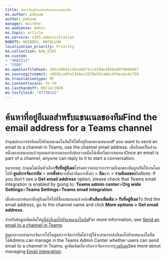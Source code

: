 ```yaml
---
title: ค้นหาที่อยู่อีเมลสำหรับแชนเนลของทีม
ms.author: pebaum
author: pebaum
manager: mnirkhe
ms.audience: Admin
ms.topic: article
ms.service: o365-administration
ROBOTS: NOINDEX, NOFOLLOW
localization_priority: Priority
ms.collection: Adm_O365
ms.custom:
- "9002512"
- "5580"
ms.openlocfilehash: 285c49b51c5bcddd71ccd199e16bb109f0809487
ms.sourcegitcommit: c6692ce0fa1358ec3529e59ca0ecdfdea4cdc759
ms.translationtype: MT
ms.contentlocale: th-TH
ms.lasthandoff: 09/14/2020
ms.locfileid: "47730322"
---
```

# <a name="find-the-email-address-for-a-teams-channel"></a><span data-ttu-id="ee68a-102">ค้นหาที่อยู่อีเมลสำหรับแชนเนลของทีม</span><span class="sxs-lookup"><span data-stu-id="ee68a-102">Find the email address for a Teams channel</span></span>

<span data-ttu-id="ee68a-103">ถ้าคุณต้องการส่งอีเมลไปยังแชนเนลในทีมให้ใช้ที่อยู่อีเมลของแชนเนล</span><span class="sxs-lookup"><span data-stu-id="ee68a-103">If you want to send an email to a channel in Teams, use the channel email address.</span></span> <span data-ttu-id="ee68a-104">เมื่ออีเมลเป็นส่วนหนึ่งของแชนเนลแล้วทุกคนสามารถตอบกลับข้อความนั้นได้เพื่อเริ่มการสนทนา</span><span class="sxs-lookup"><span data-stu-id="ee68a-104">Once an email is part of a channel, anyone can reply to it to start a conversation.</span></span>

<span data-ttu-id="ee68a-105">หมายเหตุ: ถ้าคุณไม่เห็นตัวเลือก**รับที่อยู่อีเมล**โปรดตรวจสอบว่าการรวมอีเมลของทีมถูกเปิดใช้งานโดยไปที่:**ศูนย์การจัดการทีม** > **การตั้งค่า**การตั้งค่าทีมการตั้งค่า > **ทีม**การ > **รวมอีเมลของ**ทีม</span><span class="sxs-lookup"><span data-stu-id="ee68a-105">Note: If you don't see a **Get email address** option, please check that Teams email integration is enabled by going to: **Teams admin center**>**Org wide Settings**>**Teams Settings**>**Teams email integration**</span></span>

<span data-ttu-id="ee68a-106">เมื่อต้องการค้นหาที่อยู่อีเมลให้ไปที่ชื่อแชนเนลแล้วคลิก**ตัวเลือกเพิ่มเติม > รับที่อยู่อีเมล**</span><span class="sxs-lookup"><span data-stu-id="ee68a-106">To find the email address, go to the channel name and click **More options > Get email address**.</span></span>

<span data-ttu-id="ee68a-107">สำหรับข้อมูลเพิ่มเติมให้ดู[ที่ส่งอีเมลไปยังแชนเนลในทีม](https://support.office.com/article/send-an-email-to-a-channel-in-teams-d91db004-d9d7-4a47-82e6-fb1b16dfd51e)</span><span class="sxs-lookup"><span data-stu-id="ee68a-107">For more information, see [Send an email to a channel in Teams](https://support.office.com/article/send-an-email-to-a-channel-in-teams-d91db004-d9d7-4a47-82e6-fb1b16dfd51e).</span></span>

<span data-ttu-id="ee68a-108">ผู้ดูแลระบบสามารถจัดการได้ในศูนย์การจัดการทีมไม่ว่าผู้ใช้จะสามารถส่งอีเมลไปยังแชนเนลในทีมได้</span><span class="sxs-lookup"><span data-stu-id="ee68a-108">Admins can manage in the Teams Admin Center whether users can send email to a channel in Teams.</span></span> <span data-ttu-id="ee68a-109">ดูเพิ่มเติมเกี่ยวกับการจัดการการ[รวมอีเมล](https://docs.microsoft.com/microsoftteams/enable-features-office-365#email-integration)</span><span class="sxs-lookup"><span data-stu-id="ee68a-109">See more about managing [Email integration](https://docs.microsoft.com/microsoftteams/enable-features-office-365#email-integration).</span></span>
